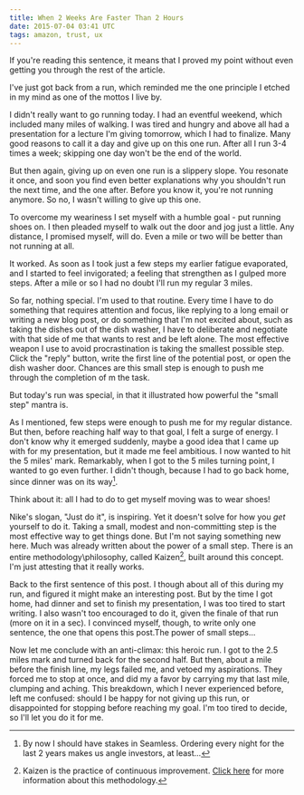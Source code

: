 ```yaml
---
title: When 2 Weeks Are Faster Than 2 Hours
date: 2015-07-04 03:41 UTC
tags: amazon, trust, ux
---
```



If you're reading this sentence, it means that I proved my point without even getting you through the rest of the article.

<!-- more -->

I've just got back from a run, which reminded me the one principle I etched in my mind as one of the mottos I live by. 

I didn't really want to go running today. I had an eventful weekend, which included many miles of walking. I was tired and hungry and above all had a presentation for a lecture I'm giving tomorrow, which I had to finalize. Many good reasons to call it a day and give up on this one run. After all I run 3-4 times a week; skipping one day won't be the end of the world.

But then again, giving up on even one run is a slippery slope. You resonate it once, and soon you find even better explanations why you shouldn't run the next time, and the one after. Before you know it, you're not running anymore. So no, I wasn't willing to give up this one. 

To overcome my weariness I set myself with a humble goal - put running shoes on. I then pleaded myself to walk out the door and jog just a little. Any distance, I promised myself, will do. Even a mile or two will be better than not running at all. 

It worked. As soon as I took just a few steps my earlier fatigue evaporated, and I started to feel invigorated; a feeling that strengthen as I gulped more steps. After a mile or so I had no doubt I'll run my regular 3 miles. 

So far, nothing special. I'm used to that routine. Every time I have to do something that requires attention and  focus, like replying to a long email or writing a new blog post, or do something that I'm not excited about, such as taking the dishes out of the dish washer, I have to deliberate and negotiate with that side of me that wants to rest and be left alone. The most effective weapon I use to avoid procrastination is taking the smallest possible step. Click the "reply" button, write the first line of the potential post, or open the dish washer door. Chances are this small step is enough to push me through the completion of m the task.

But today's run was special, in that it illustrated how powerful the "small step" mantra is. 

As I mentioned, few steps were enough to push me for my regular distance. But then, before reaching half way to that goal, I felt a surge of energy. I don't know why it emerged suddenly, maybe a good idea that I came up with for my presentation, but it made me feel ambitious. I now wanted to hit the 5 miles' mark. Remarkably, when I got to the 5 miles turning point, I wanted to go even further. I didn't though, because I had to go back home, since dinner was on its way[^seamless].

Think about it: all I had to do to get myself moving was to wear shoes! 

Nike's slogan, "Just do it", is inspiring. Yet it doesn't solve for how you *get* yourself to do it. Taking a small, modest and non-committing step is the most effective way to get things done. But I'm not saying something new here. Much was already written about the power of a small step. There is an entire methodology\philosophy, called Kaizen[^Kaizen], built around this concept. I'm just attesting that it really works.

Back to the first sentence of this post. I though about all of this during my run, and figured it might make an interesting post. But by the time I got home, had dinner and set to finish my presentation, I was too tired to start writing. I also wasn't too encouraged to do it, given the finale of that run (more on it in a sec). I convinced myself, though, to write only one sentence, the one that opens this post.The power of small steps...

Now let me conclude with an anti-climax: this heroic run. I got to the 2.5 miles mark and turned back for the second half. But then, about a mile before the finish line, my legs failed me, and vetoed my aspirations. They forced me to stop at once, and did my a favor by carrying my that last mile, clumping and aching.  This breakdown, which I never experienced before, left me confused: should I be happy for not giving up this run, or disappointed for stopping before reaching my goal. I'm too tired to decide, so I'll let you do it for me.

[^seamless]: By now I should have stakes in Seamless. Ordering every night for the last 2 years makes us angle investors, at least...
[^Kaizen]: Kaizen is the practice of continuous improvement. [Click here](http://www.kaizen.com/about-us/definition-of-kaizen.html) for more information about this methodology.
